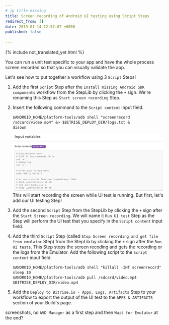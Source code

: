 ```yaml
---
# jp title missing
title: Screen recording of Android UI testing using Script Steps
redirect_from: []
date: 2019-01-14 12:57:07 +0000
published: false

---
```


{% include not_translated_yet.html %}

You can run a unit test specific to your app and have the whole process screen recorded so that you can visually validate the app. 

Let's see how to put together a workflow using 3 `Script` Steps!

1. Add the first `Script` Step after the `Install missing Android SDK components` workflow from the StepLib by clicking the `+` sign. We're renaming this Step as `Start screen recording` Step. 
2. Insert the following command to the `Script content` input field.

       $ANDROID_HOME/platform-tools/adb shell "screenrecord /sdcard/video.mp4" &> $BITRISE_DEPLOY_DIR/logs.txt &
       disown

   ![{{ page.title }}](/img/empty-script-content.png) This will start recording the screen while UI test is running. But first, let's add our UI testing Step!
3. Add the second `Script` Step from the StepLib by clicking the `+` sign after the `Start Screen recording`. We will name it `Run UI test` Step as the Step will perform the UI test that you specify in the `Script content` input field. 
4. Add the third `Script` Step (called `Stop Screen recording and get file from emulator` Step) from the StepLib by clicking the `+` sign after the `Run UI tests`. This Step stops the screen recoding and gets the recording or the logs from the Emulator. Add the following script to the `Script content` input field.

       $ANDROID_HOME/platform-tools/adb shell "killall -INT screenrecord"
       sleep 10
       $ANDROID_HOME/platform-tools/adb pull /sdcard/video.mp4 $BITRISE_DEPLOY_DIR/video.mp4
5. Add the `Deploy to Bitrise.io - Apps, Logs, Artifacts` Step to your workflow to export the output of the UI test to the `APPS & ARTIFACTS` section of your Build's page.

screenshots, no `AVD Manager` as a first step and then `Wait for Emulator` at the end?
